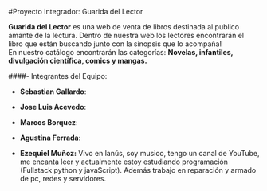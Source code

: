 #Proyecto Integrador: Guarida del Lector

**Guarida del Lector** es una web de venta de libros destinada al publico amante de la lectura. Dentro de nuestra web los lectores encontrarán el libro que están buscando junto con la sinopsis que lo acompaña!  
En nuestro catálogo encontrarán las categorías: **Novelas, infantiles, divulgación científica, comics y mangas.**

####- Integrantes del Equipo:

- **Sebastian Gallardo**:

- **Jose Luis Acevedo**: 

- **Marcos Borquez**:

- **Agustina Ferrada**:

- **Ezequiel Muñoz:** Vivo en lanús, soy musico, tengo un canal de YouTube, me encanta leer y actualmente estoy estudiando programación (Fullstack python y javaScript). Además trabajo en reparación y armado de pc, redes y servidores.